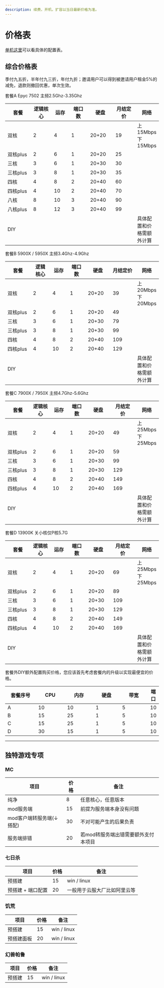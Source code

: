 ```yaml
---
description: 续费，开机，扩容以当日最新价格为准。
---
```


# 价格表

[单机这里](pei-zhi-yu-lan.md)可以看具体的配置表。

## 综合价格表

季付九五折，半年付九三折，年付九折；邀请用户可以得到被邀请用户租金5%的减免，退款则撤回优惠，单次生效。

套餐A Epyc 7502   主频2.5Ghz-3.35Ghz

<table data-full-width="true"><thead><tr><th width="117">套餐</th><th width="101">逻辑核心</th><th width="68">运存</th><th width="86">端口数</th><th width="87">硬盘</th><th width="102">月结定价</th><th>网络</th></tr></thead><tbody><tr><td>双核</td><td>2</td><td>4</td><td>1</td><td>20+20</td><td>19</td><td>上15Mbps下15Mbps<br></td></tr><tr><td>双核plus</td><td>2</td><td>6</td><td>1</td><td>20+20</td><td>25</td><td></td></tr><tr><td>三核</td><td>3</td><td>6</td><td>1</td><td>20+30</td><td>30</td><td></td></tr><tr><td>三核plus</td><td>3</td><td>8</td><td>1</td><td>20+30</td><td>35</td><td></td></tr><tr><td>四核</td><td>4</td><td>8</td><td>2</td><td>20+40</td><td>60</td><td></td></tr><tr><td>四核plus</td><td>4</td><td>10</td><td>2</td><td>20+40</td><td>70</td><td></td></tr><tr><td>八核</td><td>8</td><td>10</td><td>3</td><td>20+40</td><td>90</td><td></td></tr><tr><td>八核plus</td><td>8</td><td>12</td><td>3</td><td>20+40</td><td>99</td><td></td></tr><tr><td>DIY</td><td></td><td></td><td></td><td></td><td></td><td>具体配置和价格需额外计算</td></tr></tbody></table>

套餐B 5900X / 5950X   主频3.4Ghz-4.9Ghz

<table data-full-width="true"><thead><tr><th width="119.46307385229542">套餐</th><th width="94">逻辑核心</th><th width="71">运存</th><th width="82">端口数</th><th width="85">硬盘</th><th width="112">月结定价</th><th>网络</th></tr></thead><tbody><tr><td>双核</td><td>2</td><td>4</td><td>1</td><td>20+20</td><td>39</td><td>上20Mbps下20Mbps<br></td></tr><tr><td>双核plus</td><td>2</td><td>6</td><td>1</td><td>20+20</td><td>49</td><td></td></tr><tr><td>三核</td><td>3</td><td>6</td><td>1</td><td>20+30</td><td>79</td><td></td></tr><tr><td>三核plus</td><td>3</td><td>8</td><td>1</td><td>20+30</td><td>99</td><td></td></tr><tr><td>四核</td><td>4</td><td>8</td><td>2</td><td>20+40</td><td>109</td><td></td></tr><tr><td>四核plus</td><td>4</td><td>10</td><td>2</td><td>20+40</td><td>129</td><td></td></tr><tr><td>DIY</td><td></td><td></td><td></td><td></td><td></td><td>具体配置和价格需额外计算</td></tr></tbody></table>

套餐C 7900X / 7950X   主频4.7Ghz-5.6Ghz

<table data-full-width="true"><thead><tr><th width="119.46307385229542">套餐</th><th width="97">逻辑核心</th><th width="70">运存</th><th width="86">端口数</th><th width="84">硬盘</th><th width="110">月结定价</th><th>网络</th></tr></thead><tbody><tr><td>双核</td><td>2</td><td>4</td><td>1</td><td>20+20</td><td>49</td><td>上25Mbps下25Mbps<br></td></tr><tr><td>双核plus</td><td>2</td><td>6</td><td>1</td><td>20+20</td><td>59</td><td></td></tr><tr><td>三核</td><td>3</td><td>6</td><td>1</td><td>20+30</td><td>99</td><td></td></tr><tr><td>三核plus</td><td>3</td><td>8</td><td>1</td><td>20+30</td><td>129</td><td></td></tr><tr><td>四核</td><td>4</td><td>8</td><td>2</td><td>20+40</td><td>149</td><td></td></tr><tr><td>四核plus</td><td>4</td><td>10</td><td>2</td><td>20+40</td><td>169</td><td></td></tr><tr><td>DIY</td><td></td><td></td><td></td><td></td><td></td><td>具体配置和价格需额外计算</td></tr></tbody></table>

套餐D 13900K 关小核仅P核5.7G

<table data-full-width="true"><thead><tr><th width="119.46307385229542">套餐</th><th width="97">逻辑核心</th><th width="70">运存</th><th width="86">端口数</th><th width="84">硬盘</th><th width="110">月结定价</th><th>网络</th></tr></thead><tbody><tr><td>双核</td><td>2</td><td>4</td><td>1</td><td>20+20</td><td>69</td><td>上25Mbps下25Mbps<br></td></tr><tr><td>双核plus</td><td>2</td><td>6</td><td>1</td><td>20+20</td><td>89</td><td></td></tr><tr><td>三核</td><td>3</td><td>6</td><td>1</td><td>20+30</td><td>109</td><td></td></tr><tr><td>三核plus</td><td>3</td><td>8</td><td>1</td><td>20+30</td><td>129</td><td></td></tr><tr><td>四核</td><td>4</td><td>8</td><td>2</td><td>20+40</td><td>149</td><td></td></tr><tr><td>四核plus</td><td>4</td><td>10</td><td>2</td><td>20+40</td><td>169</td><td></td></tr><tr><td>DIY</td><td></td><td></td><td></td><td></td><td></td><td>具体配置和价格需额外计算</td></tr></tbody></table>

套餐外DIY额外配置购买价格，您应该首先考虑套餐内的升级以实现最便宜的价格。

<table data-full-width="false"><thead><tr><th width="114">套餐序号</th><th width="98">CPU</th><th width="102">内存</th><th width="95">硬盘</th><th width="101">带宽</th><th>端口</th></tr></thead><tbody><tr><td>A</td><td>10</td><td>10</td><td>1</td><td>5</td><td>10</td></tr><tr><td>B</td><td>15</td><td>25</td><td>1</td><td>5</td><td>10</td></tr><tr><td>C</td><td>15</td><td>25</td><td>1</td><td>5</td><td>10</td></tr><tr><td>D</td><td>30</td><td>15</td><td>1</td><td>5</td><td>10</td></tr></tbody></table>

***

## 独特游戏专项

### MC

| 项目              | 价格 | 备注                  |
| --------------- | -- | ------------------- |
| 纯净              | 8  | 任意核心，任意版本           |
| mod服务端          | 15 | 前提为服务端本身没有问题        |
| mod客户端转服务端(↓搭配) | 30 | 不对可能产生的后果负责         |
| 服务端排错           | 20 | 若mod转服务端出错需要额外支付本项目 |

### 七日杀

| 项目         | 价格 | 备注             |
| ---------- | -- | -------------- |
| 预搭建        | 15 | win / linux    |
| 预搭建 + 端口配置 | 20 | 一般用于云服大厂比如阿里云等 |

### 饥荒

| 项目    | 价格 | 备注          |
| ----- | -- | ----------- |
| 预搭建   | 15 | win / linux |
| 预搭建面板 | 20 | win / linux |

### 幻兽帕鲁

| 项目  | 价格 | 备注          |
| --- | -- | ----------- |
| 预搭建 | 15 | win / linux |
